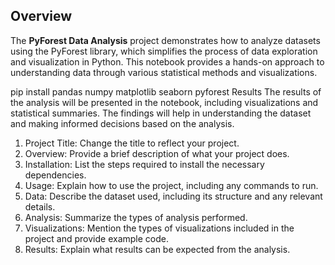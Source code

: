 ## Overview
The **PyForest Data Analysis** project demonstrates how to analyze datasets using the PyForest library, which simplifies the process of data exploration and visualization in Python. This notebook provides a hands-on approach to understanding data through various statistical methods and visualizations.

pip install pandas numpy matplotlib seaborn pyforest
Results
The results of the analysis will be presented in the notebook, including visualizations and statistical summaries. The findings will help in understanding the dataset and making informed decisions based on the analysis.



1. Project Title: Change the title to reflect your project.
2. Overview: Provide a brief description of what your project does.
3. Installation: List the steps required to install the necessary dependencies.
4. Usage: Explain how to use the project, including any commands to run.
5. Data: Describe the dataset used, including its structure and any relevant details.
6. Analysis: Summarize the types of analysis performed.
7. Visualizations: Mention the types of visualizations included in the project and provide example code.
8. Results: Explain what results can be expected from the analysis.
